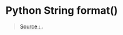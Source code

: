 
Python String format()
===

> [Source : ](https://www.programiz.com/python-programming/methods/string/format).

<!--stackedit_data:
eyJoaXN0b3J5IjpbOTA3NTk3ODUyXX0=
-->